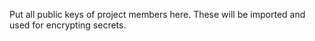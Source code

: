 Put all public keys of project members here. These will be imported and used for encrypting secrets.